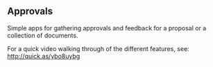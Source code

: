 ## Approvals

Simple apps for gathering approvals and feedback for a proposal or a collection of documents.

For a quick video walking through of the different features, see: http://quick.as/ybo8uybg
